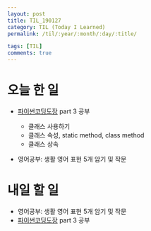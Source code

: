 ```yaml
---
layout: post
title: TIL_190127
category: TIL (Today I Learned)
permalink: /til/:year/:month/:day/:title/

tags: [TIL]
comments: true
---
```

# 오늘 한 일

- [파이썬코딩도장](https://dojang.io/course/view.php?id=7) part 3 공부
    - 클래스 사용하기
    - 클래스 속성, static method, class method
    - 클래스 상속
    
- 영어공부: 생활 영어 표현 5개 암기 및 작문


# 내일 할 일

- 영어공부: 생활 영어 표현 5개 암기 및 작문
- [파이썬코딩도장](https://dojang.io/course/view.php?id=7) part 3 공부
